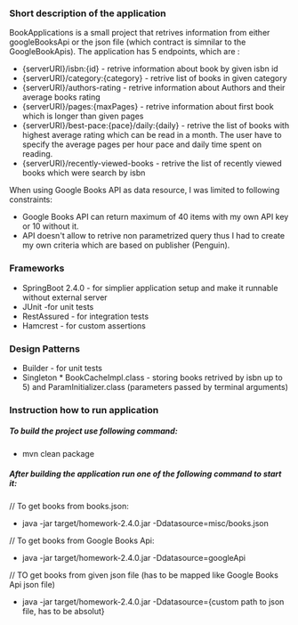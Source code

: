 ### Short description of the application

BookApplications is a small project that retrives information from either googleBooksApi or the json file (which contract is simnilar to the GoogleBookApis). The application has 5 endpoints, which are :

* {serverURI}/isbn:{id} - retrive information about book by given isbn id
* {serverURI}/category:{category} - retrive list of books in given category
* {serverURI}/authors-rating - retrive information about Authors and their average books rating 
* {serverURI}/pages:{maxPages} - retrive information about first book which is longer than given pages
* {serverURI}/best-pace:{pace}/daily:{daily} - retrive the list of books with highest average rating which can be read in a month. The user have to specify the average pages per hour pace and daily time spent on reading.
* {serverURI}/recently-viewed-books - retrive the list of recently viewed books which were search by isbn

When using Google Books API as data resource, I was limited to following constraints:
* Google Books API can return maximum of 40 items with my own API key or 10 without it.
* API doesn't allow to retrive non parametrized query thus I had to create my own criteria which are based on publisher (Penguin).

### Frameworks

* SpringBoot 2.4.0 - for simplier application setup and make it runnable without external server
* JUnit -for unit tests
* RestAssured - for integration tests
* Hamcrest - for custom assertions

### Design Patterns

* Builder - for unit tests
* Singleton * BookCacheImpl.class - storing books retrived by isbn up to 5) and ParamInitializer.class (parameters passed by terminal arguments)

### Instruction how to run application

##### To build the project use following command:
* mvn clean package

##### After building the application run one of the following command to start it:

// To get books from books.json:  
* java -jar target/homework-2.4.0.jar -Ddatasource=misc/books.json

// To get books from Google Books Api:  
* java -jar target/homework-2.4.0.jar -Ddatasource=googleApi

// TO get books from given json file (has to be mapped like Google Books Api json file)
* java -jar target/homework-2.4.0.jar -Ddatasource={custom path to json file, has to be absolut}
